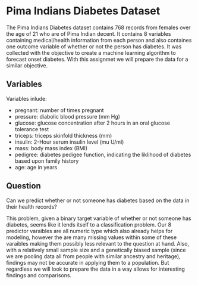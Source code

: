 # Pima Indians Diabetes Dataset

The Pima Indians Diabetes dataset contains 768 records from females over the age of 21 who are of Pima Indian decent. It contains 8 variables containing medical/health information from each person and also containes one outcome variable of whether or not the person has diabetes. It was collected with the objective to create a machine learning algorithm to forecast onset diabetes. With this assignmet we will prepare the data for a similar objective.

## Variables

Variables inlude:
- pregnant: number of times pregnant
- pressure: diabolic blood pressure (mm Hg)
- glucose: glucose concentration after 2 hours in an oral glucose tolerance test
- triceps: triceps skinfold thickness (mm)
- insulin: 2-Hour serum insulin level (mu U/ml)
- mass: body mass index (BMI)
- pedigree: diabetes pedigee function, indicating the liklihood of diabetes based upon family history
- age: age in years

## Question

Can we predict whether or not someone has diabetes based on the data in their health records?

This problem, given a binary target variable of whether or not someone has diabetes, seems like it lends itself to a classification problem. Our 8 predictor varaibles are all numeric type which also already helps for modeling, however the are many missing values within some of these varaibles making them possibly less relevant to the question at hand. Also, with a relatively small sample size and a genetically biased sample (since we are pooling data all from people with similar ancestry and heritage), findings may not be accurate in applying them to a population. But regardless we will look to prepare the data in a way allows for interesting findings and comparisons.
